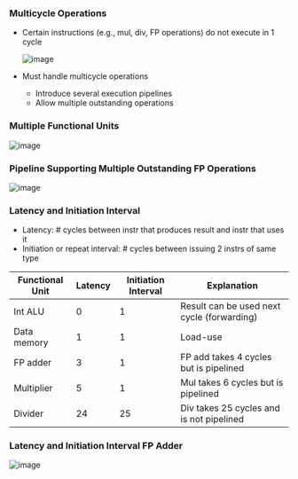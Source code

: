 ### Multicycle Operations
- Certain instructions (e.g., mul, div, FP operations) do not execute in 1 cycle
  
  ![image](https://github.com/coolnikitav/coding-lessons/assets/30304422/47a3ee0d-28d0-4d61-aacb-f663d5fc8e7c)
- Must handle multicycle operations
  - Introduce several execution pipelines
  - Allow multiple outstanding operations
### Multiple Functional Units
![image](https://github.com/coolnikitav/coding-lessons/assets/30304422/d8d2ace7-3da0-4108-b86a-1dd0e18b82fe)

### Pipeline Supporting Multiple Outstanding FP Operations
![image](https://github.com/coolnikitav/coding-lessons/assets/30304422/ba3bc853-2270-419c-911e-990e037105d4)

### Latency and Initiation Interval
- Latency: # cycles between instr that produces result and instr that uses it
- Initiation or repeat interval: # cycles between issuing 2 instrs of same type
  
Functional Unit | Latency | Initiation Interval | Explanation
--- | --- | --- | ---
Int ALU | 0 | 1 | Result can be used next cycle (forwarding)
Data memory | 1 | 1 | Load-use
FP adder | 3 | 1 | FP add takes 4 cycles but is pipelined
Multiplier | 5 | 1 | Mul takes 6 cycles but is pipelined
Divider | 24 | 25 | Div takes 25 cycles and is not pipelined

### Latency and Initiation Interval FP Adder
![image](https://github.com/coolnikitav/coding-lessons/assets/30304422/4a2a01c4-7b01-46ff-bde4-b324cb468373)
